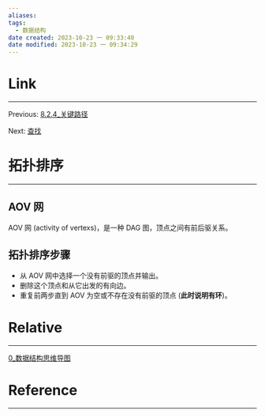 ```yaml
---
aliases:
tags:
  - 数据结构
date created: 2023-10-23 一 09:33:40
date modified: 2023-10-23 一 09:34:29
---
```


# Link

---

Previous: [8.2.4\_关键路径](8.2.4_关键路径.md)

Next: [查找](查找.md)

# 拓扑排序

---

## AOV 网

AOV 网 (activity of vertexs)，是一种 DAG 图，顶点之间有前后驱关系。

## 拓扑排序步骤

- 从 AOV 网中选择一个没有前驱的顶点并输出。
- 删除这个顶点和从它出发的有向边。
- 重复前两步直到 AOV 为空或不存在没有前驱的顶点 (**此时说明有环**)。

# Relative

---

[0\_数据结构思维导图](0_数据结构思维导图.md)

# Reference

---
